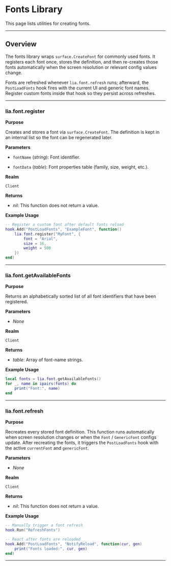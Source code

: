# Fonts Library

This page lists utilities for creating fonts.

---

## Overview

The fonts library wraps `surface.CreateFont` for commonly used fonts. It registers each font once, stores the definition, and then re-creates those fonts automatically when the screen resolution or relevant config values change.

Fonts are refreshed whenever `lia.font.refresh` runs; afterward, the `PostLoadFonts` hook fires with the current UI and generic font names. Register custom fonts inside that hook so they persist across refreshes.

---

### lia.font.register

**Purpose**

Creates and stores a font via `surface.CreateFont`. The definition is kept in an internal list so the font can be regenerated later.

**Parameters**

* `fontName` (*string*): Font identifier.

* `fontData` (*table*): Font properties table (family, size, weight, etc.).

**Realm**

`Client`

**Returns**

* *nil*: This function does not return a value.

**Example Usage**

```lua
-- Register a custom font after default fonts reload
hook.Add("PostLoadFonts", "ExampleFont", function()
    lia.font.register("MyFont", {
        font = "Arial",
        size = 16,
        weight = 500
    })
end)
```
---

### lia.font.getAvailableFonts

**Purpose**

Returns an alphabetically sorted list of all font identifiers that have been registered.

**Parameters**

* *None*

**Realm**

`Client`

**Returns**

* *table*: Array of font-name strings.

**Example Usage**

```lua
local fonts = lia.font.getAvailableFonts()
for _, name in ipairs(fonts) do
    print("Font:", name)
end
```
---

### lia.font.refresh

**Purpose**

Recreates every stored font definition. This function runs automatically when screen resolution changes or when the `Font` / `GenericFont` configs update. After recreating the fonts, it triggers the `PostLoadFonts` hook with the active `currentFont` and `genericFont`.

**Parameters**

* *None*

**Realm**

`Client`

**Returns**

* *nil*: This function does not return a value.

**Example Usage**

```lua
-- Manually trigger a font refresh
hook.Run("RefreshFonts")

-- React after fonts are reloaded
hook.Add("PostLoadFonts", "NotifyReload", function(cur, gen)
    print("Fonts loaded:", cur, gen)
end)
```
---


